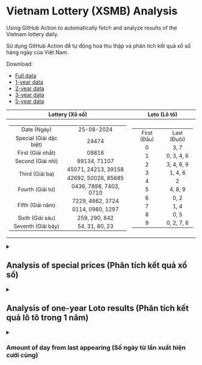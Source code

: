 # Vietnam Lottery (XSMB) Analysis

Using GitHub Action to automatically fetch and analyze results of the Vietnam lottery daily.

Sử dụng GitHub Action để tự động hoá thu thập và phân tích kết quả xổ số hàng ngày của Việt Nam.

Download:

* [Full data](https://raw.githubusercontent.com/khiemdoan/vietnam-lottery-xsmb-analysis/main/results/xsmb.csv)
* [1-year data](https://raw.githubusercontent.com/khiemdoan/vietnam-lottery-xsmb-analysis/main/results/xsmb_1_year.csv)
* [2-year data](https://raw.githubusercontent.com/khiemdoan/vietnam-lottery-xsmb-analysis/main/results/xsmb_2_year.csv)
* [3-year data](https://raw.githubusercontent.com/khiemdoan/vietnam-lottery-xsmb-analysis/main/results/xsmb_3_year.csv)
* [5-year data](https://raw.githubusercontent.com/khiemdoan/vietnam-lottery-xsmb-analysis/main/results/xsmb_5_year.csv)

| Lottery (Xổ số) | Loto (Lô tô) |
| :------------: | :----------: |
| <table><tr><td>Date (Ngày)</td><td>25-08-2024</td></tr><tr><td>Special (Giải dặc biệt)</td><td>24474</td></tr><tr><td>First (Giải nhất)</td><td>09816</td></tr><tr><td>Second (Giải nhì)</td><td>99134, 71107</td></tr><tr><td rowspan="2">Third (Giải ba)</td><td>45071, 24213, 39158</td></tr><tr><td>42692, 50026, 85685</td></tr><tr><td>Fourth (Giải tư)</td><td>0436, 7898, 7403, 0710</td></tr><tr><td rowspan="2">Fifth (Giải năm)</td><td>7229, 4662, 3724</td></tr><tr><td>0114, 0960, 1297</td></tr><tr><td>Sixth (Giải sáu)</td><td>259, 290, 842</td></tr><tr><td>Seventh (Giải bảy)</td><td>54, 31, 80, 23</td></tr></table> | <table><tr><td>First (Đầu)</td><td>Last (Đuôi)</td></tr><tr><td>0</td><td>3, 7</td></tr><tr><td>1</td><td>0, 3, 4, 6</td></tr><tr><td>2</td><td>3, 4, 6, 9</td></tr><tr><td>3</td><td>1, 4, 6</td></tr><tr><td>4</td><td>2</td></tr><tr><td>5</td><td>4, 8, 9</td></tr><tr><td>6</td><td>0, 2</td></tr><tr><td>7</td><td>1, 4</td></tr><tr><td>8</td><td>0, 5</td></tr><tr><td>9</td><td>0, 2, 7, 8</td></tr></table> |

<details>
  <summary><h2>Analysis of special prices (Phân tích kết quả xổ số)</h2></summary>
  <h3>Amount of day from last appearing (Số ngày từ lần xuất hiện cuối cùng)</h3>

  ![Delta](images/special_delta.jpg)

  <h3>Top 10 amount of day from last appearing (Top 10 số lâu chưa xuất hiện)</h3>

  ![Delta top 10](images/special_delta_top_10.jpg)
</details>

<details>
  <summary><h2>Analysis of one-year Loto results (Phân tích kết quả lô tô trong 1 năm)</h2></summary>

  Max: 128. Min: 64.

  Mean: 97.74. Standard deviation: 11.71.

  <h3>Detail (Chi tiết)</h3>

  ![Detail](images/heatmap.jpg)

  <h3>Top 10</h3>

  ![Top 10](images/top-10.jpg)

  <h3>Distribution (Phân bổ)</h3>

  ![Distribution](images/distribution.jpg)
</details>

<details>
  <summary><h3>Amount of day from last appearing (Số ngày từ lần xuất hiện cưới cùng)</h2></summary>

  ![Delta](images/delta.jpg)

  <h3>Top 10 amount of day from last appearing (Top 10 số lâu chưa xuất hiện)</h3>

  ![Delta top 10](images/delta_top_10.jpg)
</details>
